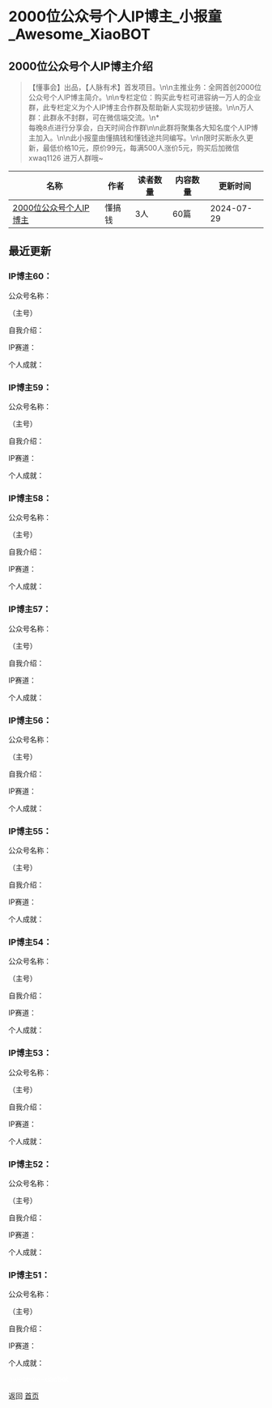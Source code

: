 # 2000位公众号个人IP博主_小报童_Awesome_XiaoBOT

## 2000位公众号个人IP博主介绍
> 【懂事会】出品，【人脉有术】首发项目。\n\n主推业务：全网首创2000位公众号个人IP博主简介。\n\n专栏定位：购买此专栏可进容纳一万人的企业群，此专栏定义为个人IP博主合作群及帮助新人实现初步链接。\n\n万人群：此群永不封群，可在微信端交流。\n*  
每晚8点进行分享会，白天时间合作群\n\n此群将聚集各大知名度个人IP博主加入。\n\n此小报童由懂搞钱和懂钱途共同编写。\n\n限时买断永久更新，最低价格10元，原价99元，每满500人涨价5元，购买后加微信  
xwaq1126 进万人群哦~  
  


|名称|作者|读者数量|内容数量|更新时间|
|---|---|---|---|---|
|[2000位公众号个人IP博主](https://xiaobot.net/p/xww100899?refer=0b133df9-27dc-423b-8101-639049001c13)|懂搞钱|3人|60篇|2024-07-29|

## 最近更新
### IP博主60：

公众号名称：

（主号）

自我介绍：

IP赛道：

个人成就：

### IP博主59：

公众号名称：

（主号）

自我介绍：

IP赛道：

个人成就：

### IP博主58：

公众号名称：

（主号）

自我介绍：

IP赛道：

个人成就：

### IP博主57：

公众号名称：

（主号）

自我介绍：

IP赛道：

个人成就：

### IP博主56：

公众号名称：

（主号）

自我介绍：

IP赛道：

个人成就：

### IP博主55：

公众号名称：

（主号）

自我介绍：

IP赛道：

个人成就：

### IP博主54：

公众号名称：

（主号）

自我介绍：

IP赛道：

个人成就：

### IP博主53：

公众号名称：

（主号）

自我介绍：

IP赛道：

个人成就：

### IP博主52：

公众号名称：

（主号）

自我介绍：

IP赛道：

个人成就：

### IP博主51：

公众号名称：

（主号）

自我介绍：

IP赛道：

个人成就：


<a href="https://github.com/Reno9527/awesome-xiaobot" style="color: white; text-decoration: none;">awesome-xiaobot</a>

返回 [首页](../README.md)
